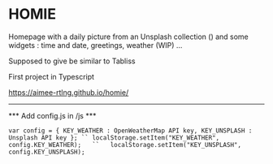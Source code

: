 # HOMIE
Homepage with a daily picture from an Unsplash collection () and some widgets : time and date, greetings, weather (WIP) ...

Supposed to give be similar to Tabliss

First project in Typescript 

https://aimee-rtlng.github.io/homie/

*******************

*** Add config.js in /js ***

`
    var config = {
        KEY_WEATHER : OpenWeatherMap API key,
        KEY_UNSPLASH : Unsplash API key
    };
``
    localStorage.setItem("KEY_WEATHER", config.KEY_WEATHER);  
``  
    localStorage.setItem("KEY_UNSPLASH", config.KEY_UNSPLASH);  
` 
